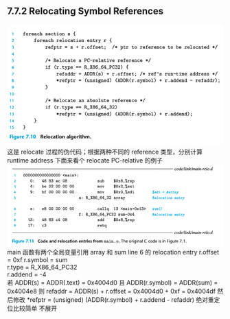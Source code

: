 ## 7.7.2 Relocating Symbol References
![](2023-06-06-10-35-45.png)
这是 relocate 过程的伪代码；根据两种不同的 reference 类型，分别计算 runtime address
下面来看个 relocate PC-relative 的例子
![](2023-06-06-10-35-54.png)
main 函数有两个全局变量引用 array 和 sum
line 6 的 relocation entry
r.offset = 0xf
r.symbol = sum  
r.type   = R_X86_64_PC32  
r.addend = -4  
若  ADDR(s) = ADDR(.text) = 0x4004d0 且 ADDR(r.symbol) = ADDR(sum) = 0x4004e8
则 refaddr = ADDR(s)  + r.offset = 0x4004d0 + 0xf = 0x4004df
然后修改 *refptr = (unsigned) (ADDR(r.symbol) + r.addend - refaddr)
绝对重定位比较简单 不展开